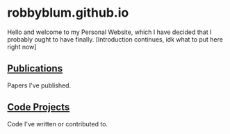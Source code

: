 # robbyblum.github.io
Hello and welcome to my Personal Website, which I have decided that I probably ought to have finally. [Introduction continues, idk what to put here right now]


## [Publications](./publications.md)

Papers I've published.

## [Code Projects](./projects.md)

Code I've written or contributed to.
